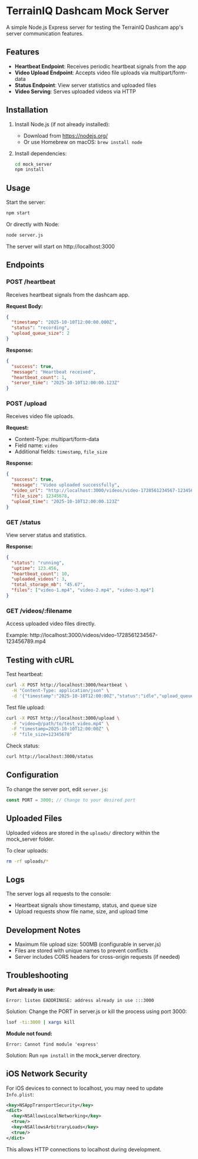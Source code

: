 # TerrainIQ Dashcam Mock Server

A simple Node.js Express server for testing the TerrainIQ Dashcam app's server communication features.

## Features

- **Heartbeat Endpoint**: Receives periodic heartbeat signals from the app
- **Video Upload Endpoint**: Accepts video file uploads via multipart/form-data
- **Status Endpoint**: View server statistics and uploaded files
- **Video Serving**: Serves uploaded videos via HTTP

## Installation

1. Install Node.js (if not already installed):
   - Download from https://nodejs.org/
   - Or use Homebrew on macOS: `brew install node`

2. Install dependencies:
   ```bash
   cd mock_server
   npm install
   ```

## Usage

Start the server:
```bash
npm start
```

Or directly with Node:
```bash
node server.js
```

The server will start on http://localhost:3000

## Endpoints

### POST /heartbeat

Receives heartbeat signals from the dashcam app.

**Request Body:**
```json
{
  "timestamp": "2025-10-10T12:00:00.000Z",
  "status": "recording",
  "upload_queue_size": 2
}
```

**Response:**
```json
{
  "success": true,
  "message": "Heartbeat received",
  "heartbeat_count": 1,
  "server_time": "2025-10-10T12:00:00.123Z"
}
```

### POST /upload

Receives video file uploads.

**Request:**
- Content-Type: multipart/form-data
- Field name: `video`
- Additional fields: `timestamp`, `file_size`

**Response:**
```json
{
  "success": true,
  "message": "Video uploaded successfully",
  "video_url": "http://localhost:3000/videos/video-1728561234567-123456789.mp4",
  "file_size": 12345678,
  "upload_time": "2025-10-10T12:00:00.123Z"
}
```

### GET /status

View server status and statistics.

**Response:**
```json
{
  "status": "running",
  "uptime": 123.456,
  "heartbeat_count": 10,
  "uploaded_videos": 3,
  "total_storage_mb": "45.67",
  "files": ["video-1.mp4", "video-2.mp4", "video-3.mp4"]
}
```

### GET /videos/:filename

Access uploaded video files directly.

Example: http://localhost:3000/videos/video-1728561234567-123456789.mp4

## Testing with cURL

Test heartbeat:
```bash
curl -X POST http://localhost:3000/heartbeat \
  -H "Content-Type: application/json" \
  -d '{"timestamp":"2025-10-10T12:00:00Z","status":"idle","upload_queue_size":0}'
```

Test file upload:
```bash
curl -X POST http://localhost:3000/upload \
  -F "video=@/path/to/test_video.mp4" \
  -F "timestamp=2025-10-10T12:00:00Z" \
  -F "file_size=12345678"
```

Check status:
```bash
curl http://localhost:3000/status
```

## Configuration

To change the server port, edit `server.js`:
```javascript
const PORT = 3000; // Change to your desired port
```

## Uploaded Files

Uploaded videos are stored in the `uploads/` directory within the mock_server folder.

To clear uploads:
```bash
rm -rf uploads/*
```

## Logs

The server logs all requests to the console:
- Heartbeat signals show timestamp, status, and queue size
- Upload requests show file name, size, and upload time

## Development Notes

- Maximum file upload size: 500MB (configurable in server.js)
- Files are stored with unique names to prevent conflicts
- Server includes CORS headers for cross-origin requests (if needed)

## Troubleshooting

**Port already in use:**
```
Error: listen EADDRINUSE: address already in use :::3000
```
Solution: Change the PORT in server.js or kill the process using port 3000:
```bash
lsof -ti:3000 | xargs kill
```

**Module not found:**
```
Error: Cannot find module 'express'
```
Solution: Run `npm install` in the mock_server directory.

## iOS Network Security

For iOS devices to connect to localhost, you may need to update `Info.plist`:

```xml
<key>NSAppTransportSecurity</key>
<dict>
  <key>NSAllowsLocalNetworking</key>
  <true/>
  <key>NSAllowsArbitraryLoads</key>
  <true/>
</dict>
```

This allows HTTP connections to localhost during development.
